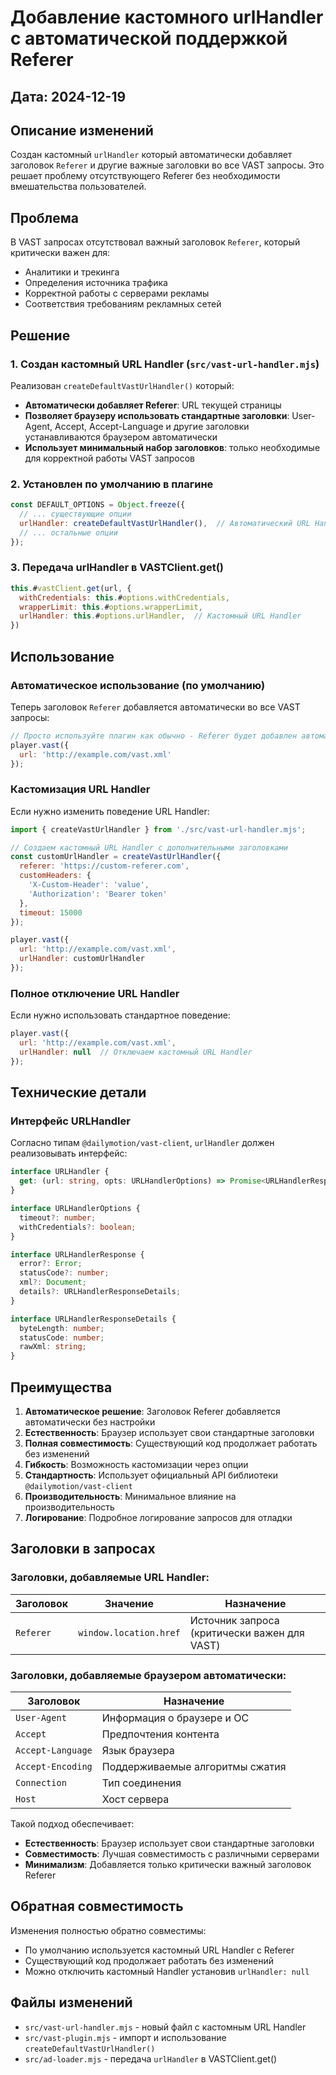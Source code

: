 # Добавление кастомного urlHandler с автоматической поддержкой Referer

## Дата: 2024-12-19

## Описание изменений

Создан кастомный `urlHandler` который автоматически добавляет заголовок `Referer` и другие важные заголовки во все VAST запросы. Это решает проблему отсутствующего Referer без необходимости вмешательства пользователей.

## Проблема

В VAST запросах отсутствовал важный заголовок `Referer`, который критически важен для:
- Аналитики и трекинга
- Определения источника трафика
- Корректной работы с серверами рекламы
- Соответствия требованиям рекламных сетей

## Решение

### 1. Создан кастомный URL Handler (`src/vast-url-handler.mjs`)

Реализован `createDefaultVastUrlHandler()` который:
- **Автоматически добавляет Referer**: URL текущей страницы
- **Позволяет браузеру использовать стандартные заголовки**: User-Agent, Accept, Accept-Language и другие заголовки устанавливаются браузером автоматически
- **Использует минимальный набор заголовков**: только необходимые для корректной работы VAST запросов

### 2. Установлен по умолчанию в плагине

```javascript
const DEFAULT_OPTIONS = Object.freeze({
  // ... существующие опции
  urlHandler: createDefaultVastUrlHandler(),  // Автоматический URL Handler
  // ... остальные опции
});
```

### 3. Передача urlHandler в VASTClient.get()

```javascript
this.#vastClient.get(url, {
  withCredentials: this.#options.withCredentials,
  wrapperLimit: this.#options.wrapperLimit,
  urlHandler: this.#options.urlHandler,  // Кастомный URL Handler
})
```

## Использование

### Автоматическое использование (по умолчанию)

Теперь заголовок `Referer` добавляется автоматически во все VAST запросы:

```javascript
// Просто используйте плагин как обычно - Referer будет добавлен автоматически
player.vast({
  url: 'http://example.com/vast.xml'
});
```

### Кастомизация URL Handler

Если нужно изменить поведение URL Handler:

```javascript
import { createVastUrlHandler } from './src/vast-url-handler.mjs';

// Создаем кастомный URL Handler с дополнительными заголовками
const customUrlHandler = createVastUrlHandler({
  referer: 'https://custom-referer.com',
  customHeaders: {
    'X-Custom-Header': 'value',
    'Authorization': 'Bearer token'
  },
  timeout: 15000
});

player.vast({
  url: 'http://example.com/vast.xml',
  urlHandler: customUrlHandler
});
```

### Полное отключение URL Handler

Если нужно использовать стандартное поведение:

```javascript
player.vast({
  url: 'http://example.com/vast.xml',
  urlHandler: null  // Отключаем кастомный URL Handler
});
```

## Технические детали

### Интерфейс URLHandler

Согласно типам `@dailymotion/vast-client`, `urlHandler` должен реализовывать интерфейс:

```typescript
interface URLHandler {
  get: (url: string, opts: URLHandlerOptions) => Promise<URLHandlerResponse>;
}

interface URLHandlerOptions {
  timeout?: number;
  withCredentials?: boolean;
}

interface URLHandlerResponse {
  error?: Error;
  statusCode?: number;
  xml?: Document;
  details?: URLHandlerResponseDetails;
}

interface URLHandlerResponseDetails {
  byteLength: number;
  statusCode: number;
  rawXml: string;
}
```

## Преимущества

1. **Автоматическое решение**: Заголовок Referer добавляется автоматически без настройки
2. **Естественность**: Браузер использует свои стандартные заголовки
3. **Полная совместимость**: Существующий код продолжает работать без изменений
4. **Гибкость**: Возможность кастомизации через опции
5. **Стандартность**: Использует официальный API библиотеки `@dailymotion/vast-client`
6. **Производительность**: Минимальное влияние на производительность
7. **Логирование**: Подробное логирование запросов для отладки

## Заголовки в запросах

### Заголовки, добавляемые URL Handler:
| Заголовок | Значение | Назначение |
|-----------|----------|------------|
| `Referer` | `window.location.href` | Источник запроса (критически важен для VAST) |

### Заголовки, добавляемые браузером автоматически:
| Заголовок | Назначение |
|-----------|------------|
| `User-Agent` | Информация о браузере и ОС |
| `Accept` | Предпочтения контента |
| `Accept-Language` | Язык браузера |
| `Accept-Encoding` | Поддерживаемые алгоритмы сжатия |
| `Connection` | Тип соединения |
| `Host` | Хост сервера |

Такой подход обеспечивает:
- **Естественность**: Браузер использует свои стандартные заголовки
- **Совместимость**: Лучшая совместимость с различными серверами
- **Минимализм**: Добавляется только критически важный заголовок Referer

## Обратная совместимость

Изменения полностью обратно совместимы:
- По умолчанию используется кастомный URL Handler с Referer
- Существующий код продолжает работать без изменений
- Можно отключить кастомный Handler установив `urlHandler: null`

## Файлы изменений

- `src/vast-url-handler.mjs` - новый файл с кастомным URL Handler
- `src/vast-plugin.mjs` - импорт и использование `createDefaultVastUrlHandler()`
- `src/ad-loader.mjs` - передача `urlHandler` в VASTClient.get()
